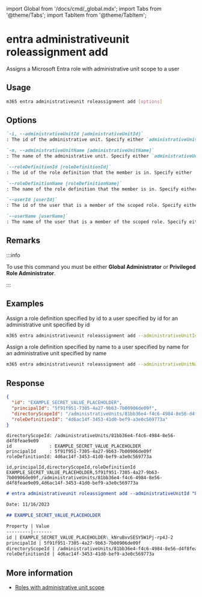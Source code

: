 <!-- DISCLAIMER: All secrets, passwords, and sensitive values in this document are examples only and not real credentials. -->
import Global from '/docs/cmd/_global.mdx';
import Tabs from '@theme/Tabs';
import TabItem from '@theme/TabItem';

# entra administrativeunit roleassignment add

Assigns a Microsoft Entra role with administrative unit scope to a user

## Usage

```sh
m365 entra administrativeunit roleassignment add [options]
```

## Options

```md definition-list
`-i, --administrativeUnitId [administrativeUnitId]`
: The id of the administrative unit. Specify either `administrativeUnitId` or `administrativeUnitName`.

`-n, --administrativeUnitName [administrativeUnitName]`
: The name of the administrative unit. Specify either `administrativeUnitId` or `administrativeUnitName`.

`--roleDefinitionId [roleDefinitionId]`
: The id of the role definition that the member is in. Specify either `roleDefinitionId` or `roleDefinitionName`.

`--roleDefinitionName [roleDefinitionName]`
: The name of the role definition that the member is in. Specify either `roleDefinitionId` or `roleDefinitionName`.

`--userId [userId]`
: The id of the user that is a member of the scoped role. Specify either `userId` or `userName`.

`--userName [userName]`
: The name of the user that is a member of the scoped role. Specify either `userId` or `userName`.
```

<Global />

## Remarks

:::info

To use this command you must be either **Global Administrator** or **Privileged Role Administrator**.

:::

## Examples

Assign a role definition specified by id to a user specified by id for an administrative unit specified by id

```sh
m365 entra administrativeunit roleassignment add --administrativeUnitId 81bb36e4-f4c6-4984-8e56-d4f8feae9e09 --roleDefinitionId 4d6ac14f-3453-41d0-bef9-a3e0c569773a --userId 5f91f951-7305-4a27-9b63-7b00906de09f
```

Assign a role definition specified by name to a user specified by name for an administrative unit specified by name

```sh
m365 entra administrativeunit roleassignment add --administrativeUnitName 'Marketing Division' --roleDefinitionName 'License Administrator' --userName 'john.doe@contoso.com'
```

## Response

<Tabs>
  <TabItem value="JSON">

  ```json
  {
    "id": "EXAMPLE_SECRET_VALUE_PLACEHOLDER",
    "principalId": "5f91f951-7305-4a27-9b63-7b00906de09f",
    "directoryScopeId": "/administrativeUnits/81bb36e4-f4c6-4984-8e56-d4f8feae9e09",
    "roleDefinitionId": "4d6ac14f-3453-41d0-bef9-a3e0c569773a"
  }
  ```

  </TabItem>
  <TabItem value="Text">

  ```text
  directoryScopeId: /administrativeUnits/81bb36e4-f4c6-4984-8e56-d4f8feae9e09
  id              : EXAMPLE_SECRET_VALUE_PLACEHOLDER
  principalId     : 5f91f951-7305-4a27-9b63-7b00906de09f
  roleDefinitionId: 4d6ac14f-3453-41d0-bef9-a3e0c569773a
  ```

  </TabItem>
  <TabItem value="CSV">

  ```csv
  id,principalId,directoryScopeId,roleDefinitionId
  EXAMPLE_SECRET_VALUE_PLACEHOLDER,5f91f951-7305-4a27-9b63-7b00906de09f,/administrativeUnits/81bb36e4-f4c6-4984-8e56-d4f8feae9e09,4d6ac14f-3453-41d0-bef9-a3e0c569773a
  ```

  </TabItem>
  <TabItem value="Markdown">

  ```md
  # entra administrativeunit roleassignment add --administrativeUnitId "81bb36e4-f4c6-4984-8e56-d4f8feae9e09" --roleDefinitionId "4d6ac14f-3453-41d0-bef9-a3e0c569773a" --userId "5f91f951-7305-4a27-9b63-7b00906de09f"

  Date: 11/16/2023

  ## EXAMPLE_SECRET_VALUE_PLACEHOLDER

  Property | Value
  ---------|-------
  id | EXAMPLE_SECRET_VALUE_PLACEHOLDER\_kNruBxvSESY5W1Pj-rp4J-2
  principalId | 5f91f951-7305-4a27-9b63-7b00906de09f
  directoryScopeId | /administrativeUnits/81bb36e4-f4c6-4984-8e56-d4f8feae9e09
  roleDefinitionId | 4d6ac14f-3453-41d0-bef9-a3e0c569773a
  ```

  </TabItem>
</Tabs>

## More information

- [Roles with administrative unit scope](https://learn.microsoft.com/entra/identity/role-based-access-control/admin-units-assign-roles#EXAMPLE_SECRET_VALUE_PLACEHOLDER)
